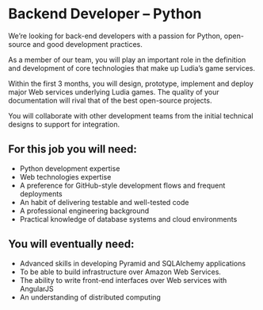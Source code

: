 # Backend Developer – Python

We’re looking for back-end developers with a passion for Python, open-source and good development practices.

As a member of our team, you will play an important role in the definition and development of core technologies that make up Ludia’s game services.

Within the first 3 months, you will design, prototype, implement and deploy major Web services underlying Ludia games. The quality of your documentation will rival that of the best open-source projects.

You will collaborate with other development teams from the initial technical designs to support for integration.

## For this job you will need:

* Python development expertise
* Web technologies expertise
* A preference for GitHub-style development flows and frequent deployments
* An habit of delivering testable and well-tested code
* A professional engineering background
* Practical knowledge of database systems and cloud environments

## You will eventually need:

* Advanced skills in developing Pyramid and SQLAlchemy applications
* To be able to build infrastructure over Amazon Web Services.
* The ability to write front-end interfaces over Web services with AngularJS
* An understanding of distributed computing
